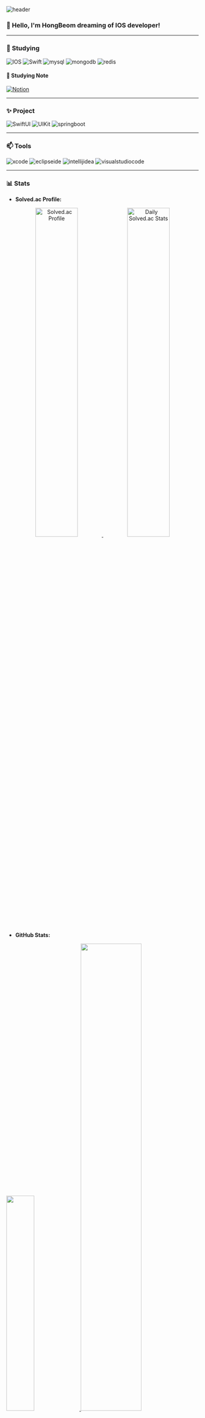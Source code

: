 <div align="left">
  
  ![header](https://capsule-render.vercel.app/api?type=waving&color=auto&height=140&section=header&text=Welcome!&fontSize=40&fontAlign=50&animation=fadeIn)

  ### 👋 Hello, I'm HongBeom dreaming of IOS developer!
  
</div>

---

### 🌱 Studying

![IOS](https://img.shields.io/badge/IOS-black.svg?&style=for-the-badge&logo=apple&logoColor=white)
![Swift](https://img.shields.io/badge/swift-F05138.svg?&style=for-the-badge&logo=swift&logoColor=white)
![mysql](https://img.shields.io/badge/mysql-4479A1.svg?&style=for-the-badge&logo=mysql&logoColor=white)
![mongodb](https://img.shields.io/badge/mongodb-2CA01C.svg?&style=for-the-badge&logo=mongodb&logoColor=white)
![redis](https://img.shields.io/badge/redis-DC382D.svg?&style=for-the-badge&logo=redis&logoColor=white)

#### 📔 Studying Note
[![Notion](https://img.shields.io/badge/Notion-000000.svg?&style=for-the-badge&logo=notion&logoColor=white)](https://www.notion.so/IOS-1124636228fa80afa7c4dc02b82ef136#17d4636228fa80018934d7031c2534dd)

---

### ✨ Project

![SwiftUI](https://img.shields.io/badge/SwiftUI-blue?style=for-the-badge&logo=swift&logoColor=white)
![UIKit](https://img.shields.io/badge/UIKit-lightgrey?style=for-the-badge&logo=apple&logoColor=white)
![springboot](https://img.shields.io/badge/springboot-6DB33F.svg?&style=for-the-badge&logo=springboot&logoColor=white)

---

### 📫 Tools

![xcode](https://img.shields.io/badge/xcode-147EFB.svg?&style=for-the-badge&logo=xcode&logoColor=white)
![eclipseide](https://img.shields.io/badge/eclipseide-2C2255.svg?&style=for-the-badge&logo=eclipseide&logoColor=white)
![intellijidea](https://img.shields.io/badge/intellijidea-000000.svg?&style=for-the-badge&logo=intellijidea&logoColor=white)
![visualstudiocode](https://img.shields.io/badge/visualstudiocode-007ACC.svg?&style=for-the-badge&logo=visualstudiocode&logoColor=black)

---

### 📊 Stats

- **Solved.ac Profile:**
  
<div align="center">
    <a href="https://solved.ac/profile/son7877">
        <img src="http://mazassumnida.wtf/api/v2/generate_badge?boj=son7877" alt="Solved.ac Profile" width="47%" />
    </a>
    <a href="https://solved.ac/profile/son7877">
        <img src="http://mazandi.herokuapp.com/api?handle=son7877&theme=cold" alt="Daily Solved.ac Stats" width="47%" />
    </a>
</div>


<br></br>
  

- **GitHub Stats:**

<a href="https://github.com/anuraghazra/github-readme-stats">
    <img src="https://github-readme-stats.vercel.app/api/top-langs/?username=son7877&layout=donut&show_icons=true&theme=default&hide_border=true&bg_color=ffffff&icon_color=007acc&text_color=000000&title_color=007acc&count_private=true&exclude_repo=Face-Transfer-Application" width="38%" />
</a>    
<a href="https://github.com/anuraghazra/github-readme-stats">
    <img src="https://github-readme-stats.vercel.app/api?username=son7877&show_icons=true&theme=default&hide_border=true&bg_color=ffffff&icon_color=007acc&text_color=000000&title_color=007acc&count_private=true" width="56%" />
</a>
<a href="https://github.com/ashutosh00710/github-readme-activity-graph">
    <img src="https://github-readme-activity-graph.vercel.app/graph?username=son7877&theme=light&bg_color=ffffff&hide_border=true&line=007acc&color=007acc" width="94%" />
</a>  


![Profile Views](https://komarev.com/ghpvc/?username=son7877&color=blueviolet) ![Followers](https://img.shields.io/github/followers/son7877?style=social)

